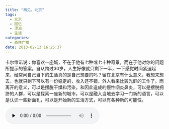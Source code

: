 ```yaml
---
title: "再见，北京"
tags:
  - 北京
  - 回忆
  - 漂泊
  - 生活
categories:
  - 森林广播
date: 2013-02-13 16:25:37
---
```


卡尔维诺说：你喜欢一座城，不在于他有七种或七十种奇景，而在于他对你的问题所提示的答案。自从跨过30岁，人生好像就只剩下一半，一下感觉时间紧迫起来，经常问自己当下的生活真的是自己想要的吗？留在北京有什么意义，我想来想去，也就只剩下可以有一份稳定的，收入还不错，外人看来比较光鲜的工作了。而离开的意义，可以是摆脱干燥和污染，和因此造成的慢性咽炎鼻炎，可以是摆脱拥挤的人群，可以是探索一座新的城市，可以是融入当地去学习一门新的语言，可以是认识一些新面孔，可以是开始新的生活方式，可以有各种新的可能性。   

<audio id="audio" controls="" preload="none">
  <source id="mp3" src="http://www.coletree.com/radio/coletree_radio_048.mp3">
</audio>